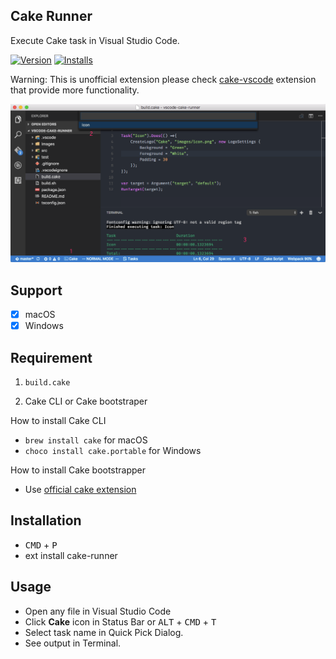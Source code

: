 ## Cake Runner

Execute Cake task in Visual Studio Code.

[![Version](https://vsmarketplacebadge.apphb.com/version/wk-j.cake-runner.svg)](https://marketplace.visualstudio.com/items?itemName=wk-j.cake-runner) [![Installs](https://vsmarketplacebadge.apphb.com/installs-short/wk-j.cake-runner.svg)](https://marketplace.visualstudio.com/items?itemName=wk-j.cake-runner)

Warning: This is unofficial extension please check [cake-vscode](https://marketplace.visualstudio.com/items?itemName=cake-build.cake-vscode) extension that provide more functionality.

![](https://github.com/wk-j/vscode-cake-runner/raw/master/images/runner.png)

## Support

- [x] macOS
- [x] Windows

## Requirement

1. `build.cake`

2. Cake CLI or Cake bootstraper

How to install Cake CLI

  - `brew install cake` for macOS
  - `choco install cake.portable` for Windows

How to install Cake bootstrapper
  - Use [official cake extension](https://marketplace.visualstudio.com/items?itemName=cake-build.cake-vscode)

## Installation

- <kbd>CMD</kbd> + <kbd>P</kbd>
- ext install cake-runner

## Usage

- Open any file in Visual Studio Code
- Click **Cake** icon in Status Bar or <kbd>ALT</kbd> + <kbd>CMD</kbd> + <kbd>T</kbd>
- Select task name in Quick Pick Dialog.
- See output in Terminal.